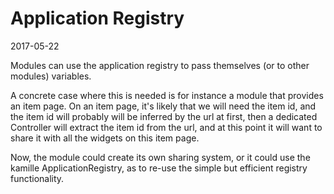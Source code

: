 Application Registry
=========================
2017-05-22





Modules can use the application registry to pass themselves (or to other modules) variables.


A concrete case where this is needed is for instance a module that provides an item page.
On an item page, it's likely that we will need the item id, and the item id will probably will be inferred by the url at first,
then a dedicated Controller will extract the item id from the url, and at this point it will want to share it with all the 
widgets on this item page.

Now, the module could create its own sharing system, or it could use the kamille ApplicationRegistry, 
as to re-use the simple but efficient registry functionality.









